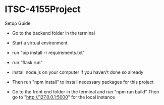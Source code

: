 # ITSC-4155Project

Setup Guide
- Go to the backend folder in the terminal
- Start a virtual environment
- run "pip install -r requirements.txt"
- run "flask run"

- Install node.js on your computer if you haven't done so already
- Then run "npm install" to install necessary packages for this project
- Go to the front end folder in the terminal and run "npm run build"
Then go to "http://127.0.0.1:5000" for the local instance

